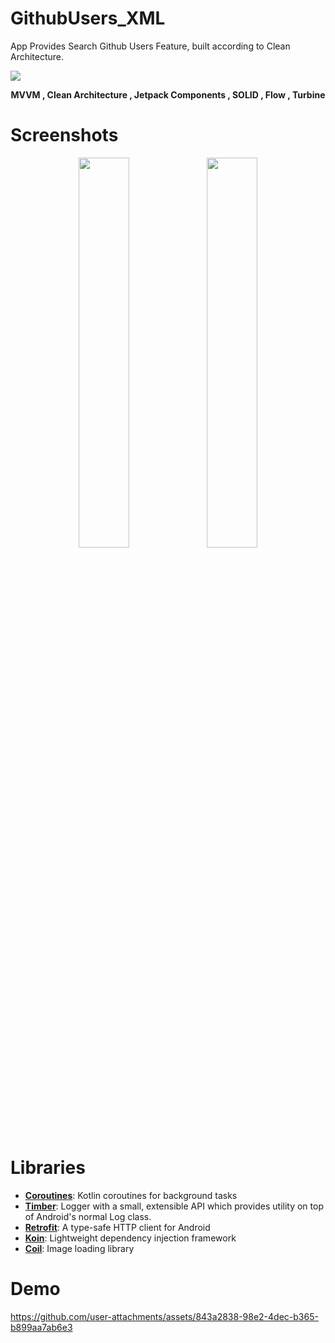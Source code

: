 # GithubUsers_XML
App Provides Search Github Users Feature, built according to Clean Architecture.
<p>
<image src="/images/clean_arch.png">
</p>

<p align="center">
<b>MVVM  ,  Clean Architecture  ,  Jetpack Components  ,  SOLID  ,  Flow  ,  Turbine</b>
</p>

# Screenshots
<p align="center">
<image src="/images/image1.jpg" width="40%">
<image src="/images/image2.jpg" width="40%">
</p>

# Libraries
* [**Coroutines**](https://github.com/Kotlin/kotlinx.coroutines): Kotlin coroutines for background tasks
* [**Timber**](https://github.com/JakeWharton/timber):  Logger with a small, extensible API which provides utility on top of Android's normal Log class.
* [**Retrofit**](https://github.com/square/retrofit):  A type-safe HTTP client for Android
* [**Koin**](https://github.com/InsertKoinIO/koin): Lightweight dependency injection framework
* [**Coil**](https://github.com/coil-kt/coil): Image loading library

# Demo
https://github.com/user-attachments/assets/843a2838-98e2-4dec-b365-b899aa7ab6e3

